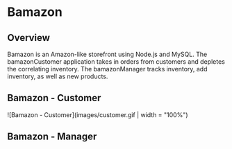 # Bamazon

## Overview

Bamazon is an Amazon-like storefront using Node.js and MySQL. The bamazonCustomer application takes in orders from customers and depletes the correlating inventory. The bamazonManager tracks inventory, add inventory, as well as new products.

## Bamazon - Customer 

![Bamazon - Customer](images/customer.gif | width = "100%")

## Bamazon - Manager